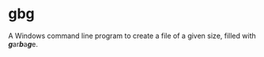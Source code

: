 # gbg

A Windows command line program to create a file of a given size, filled with ***g***ar***b***a***g***e.
